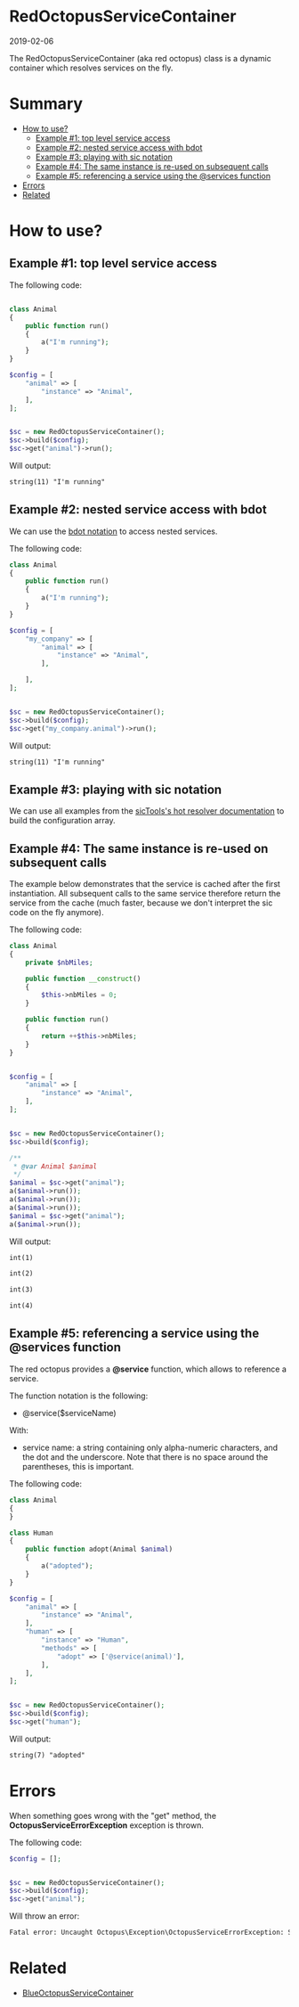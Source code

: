 RedOctopusServiceContainer
==========================
2019-02-06




The RedOctopusServiceContainer (aka red octopus) class is a dynamic container which resolves services on the fly.



Summary
=======

- [How to use?](#how-to-use)
    - [Example #1: top level service access](#example-1-top-level-service-access)
    - [Example #2: nested service access with bdot](#example-2-nested-service-access-with-bdot)
    - [Example #3: playing with sic notation](#example-3-playing-with-sic-notation)
    - [Example #4: The same instance is re-used on subsequent calls](#example-4-the-same-instance-is-re-used-on-subsequent-calls)
    - [Example #5: referencing a service using the @services function](#example-5-referencing-a-service-using-the-services-function)
- [Errors](#errors)
- [Related](#related)



How to use?
===========



Example #1: top level service access
------------------------------------


The following code:

```php

class Animal
{
    public function run()
    {
        a("I'm running");
    }
}

$config = [
    "animal" => [
        "instance" => "Animal",
    ],
];


$sc = new RedOctopusServiceContainer();
$sc->build($config);
$sc->get("animal")->run();
```


Will output:

```html
string(11) "I'm running"

```



Example #2: nested service access with bdot
-------------------------------------------

We can use the [bdot notation](https://github.com/lingtalfi/Bat/blob/master/doc/bdot-notation.md) to access nested services.


The following code:

```php
class Animal
{
    public function run()
    {
        a("I'm running");
    }
}

$config = [
    "my_company" => [
        "animal" => [
            "instance" => "Animal",
        ],

    ],
];


$sc = new RedOctopusServiceContainer();
$sc->build($config);
$sc->get("my_company.animal")->run();
```


Will output:

```html
string(11) "I'm running"

```


Example #3: playing with sic notation
-------------------------------------

We can use all examples from the [sicTools's hot resolver documentation](https://github.com/karayabin/universe-snapshot/blob/master/universe/Ling/SicTools/doc/HotServiceResolver.md)
to build the configuration array.



Example #4: The same instance is re-used on subsequent calls
------------------------------------------------------------


The example below demonstrates that the service is cached after the first instantiation.
All subsequent calls to the same service therefore return the service from the cache (much faster, because we don't
interpret the sic code on the fly anymore).


The following code:

```php
class Animal
{
    private $nbMiles;

    public function __construct()
    {
        $this->nbMiles = 0;
    }

    public function run()
    {
        return ++$this->nbMiles;
    }
}


$config = [
    "animal" => [
        "instance" => "Animal",
    ],
];


$sc = new RedOctopusServiceContainer();
$sc->build($config);

/**
 * @var Animal $animal
 */
$animal = $sc->get("animal");
a($animal->run());
a($animal->run());
a($animal->run());
$animal = $sc->get("animal");
a($animal->run());
```


Will output:

```html
int(1)

int(2)

int(3)

int(4)

```


Example #5: referencing a service using the @services function
--------------------------------------------------------------

The red octopus provides a **@service** function, which allows to reference a service.

The function notation is the following:

- @service($serviceName)

With:

- service name: a string containing only alpha-numeric characters, and the dot and the underscore.
                Note that there is no space around the parentheses, this is important.


The following code:

```php
class Animal
{
}

class Human
{
    public function adopt(Animal $animal)
    {
        a("adopted");
    }
}

$config = [
    "animal" => [
        "instance" => "Animal",
    ],
    "human" => [
        "instance" => "Human",
        "methods" => [
            "adopt" => ['@service(animal)'],
        ],
    ],
];


$sc = new RedOctopusServiceContainer();
$sc->build($config);
$sc->get("human");
```


Will output:

```html
string(7) "adopted"

```


Errors
======


When something goes wrong with the "get" method, the **OctopusServiceErrorException** exception is thrown.


The following code:

```php
$config = [];


$sc = new RedOctopusServiceContainer();
$sc->build($config);
$sc->get("animal");
```


Will throw an error:

```html
Fatal error: Uncaught Octopus\Exception\OctopusServiceErrorException: Service not found: animal in /path/to/...
```




Related
=======

- [BlueOctopusServiceContainer](https://github.com/lingtalfi/Octopus/blob/master/doc/BlueOctopusServiceContainer.md)
